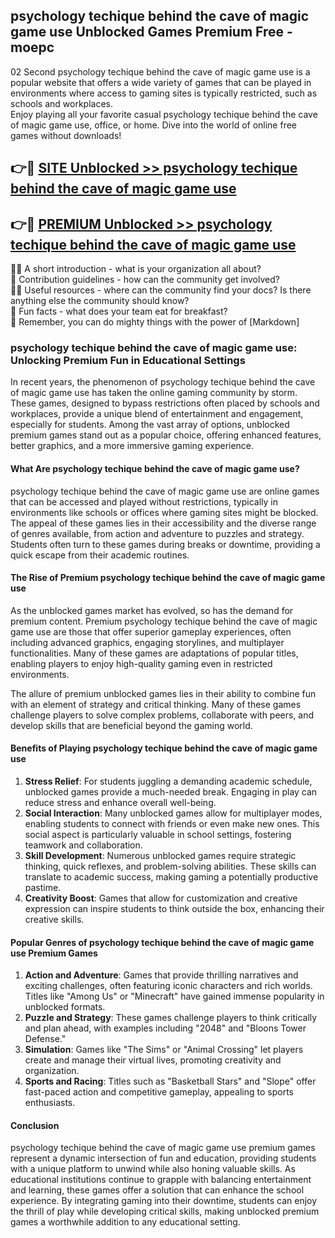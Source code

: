 ## psychology techique behind the cave of magic game use Unblocked Games Premium Free - moepc

02 Second psychology techique behind the cave of magic game use is a popular website that offers a wide variety of games that can be played in environments where access to gaming sites is typically restricted, such as schools and workplaces.  
Enjoy playing all your favorite casual psychology techique behind the cave of magic game use, office, or home. Dive into the world of online free games without downloads!

## 👉🔴 [SITE Unblocked >> psychology techique behind the cave of magic game use](http://freeplayer.one?title=psychology_techique_behind_the_cave_of_magic_game_use&ref=13D)

## 👉🔴 [PREMIUM Unblocked >> psychology techique behind the cave of magic game use](http://freeplayer.one?title=psychology_techique_behind_the_cave_of_magic_game_use&ref=13D)

🙋‍♀️ A short introduction - what is your organization all about?  
🌈 Contribution guidelines - how can the community get involved?  
👩‍💻 Useful resources - where can the community find your docs? Is there anything else the community should know?  
🍿 Fun facts - what does your team eat for breakfast?  
🧙 Remember, you can do mighty things with the power of [Markdown]

### psychology techique behind the cave of magic game use: Unlocking Premium Fun in Educational Settings

In recent years, the phenomenon of psychology techique behind the cave of magic game use has taken the online gaming community by storm. These games, designed to bypass restrictions often placed by schools and workplaces, provide a unique blend of entertainment and engagement, especially for students. Among the vast array of options, unblocked premium games stand out as a popular choice, offering enhanced features, better graphics, and a more immersive gaming experience.

#### What Are psychology techique behind the cave of magic game use?

psychology techique behind the cave of magic game use are online games that can be accessed and played without restrictions, typically in environments like schools or offices where gaming sites might be blocked. The appeal of these games lies in their accessibility and the diverse range of genres available, from action and adventure to puzzles and strategy. Students often turn to these games during breaks or downtime, providing a quick escape from their academic routines.

#### The Rise of Premium psychology techique behind the cave of magic game use

As the unblocked games market has evolved, so has the demand for premium content. Premium psychology techique behind the cave of magic game use are those that offer superior gameplay experiences, often including advanced graphics, engaging storylines, and multiplayer functionalities. Many of these games are adaptations of popular titles, enabling players to enjoy high-quality gaming even in restricted environments.

The allure of premium unblocked games lies in their ability to combine fun with an element of strategy and critical thinking. Many of these games challenge players to solve complex problems, collaborate with peers, and develop skills that are beneficial beyond the gaming world.

#### Benefits of Playing psychology techique behind the cave of magic game use

1.  **Stress Relief**: For students juggling a demanding academic schedule, unblocked games provide a much-needed break. Engaging in play can reduce stress and enhance overall well-being.
2.  **Social Interaction**: Many unblocked games allow for multiplayer modes, enabling students to connect with friends or even make new ones. This social aspect is particularly valuable in school settings, fostering teamwork and collaboration.
3.  **Skill Development**: Numerous unblocked games require strategic thinking, quick reflexes, and problem-solving abilities. These skills can translate to academic success, making gaming a potentially productive pastime.
4.  **Creativity Boost**: Games that allow for customization and creative expression can inspire students to think outside the box, enhancing their creative skills.

#### Popular Genres of psychology techique behind the cave of magic game use Premium Games

1.  **Action and Adventure**: Games that provide thrilling narratives and exciting challenges, often featuring iconic characters and rich worlds. Titles like "Among Us" or "Minecraft" have gained immense popularity in unblocked formats.
2.  **Puzzle and Strategy**: These games challenge players to think critically and plan ahead, with examples including "2048" and "Bloons Tower Defense."
3.  **Simulation**: Games like "The Sims" or "Animal Crossing" let players create and manage their virtual lives, promoting creativity and organization.
4.  **Sports and Racing**: Titles such as "Basketball Stars" and "Slope" offer fast-paced action and competitive gameplay, appealing to sports enthusiasts.

#### Conclusion

psychology techique behind the cave of magic game use premium games represent a dynamic intersection of fun and education, providing students with a unique platform to unwind while also honing valuable skills. As educational institutions continue to grapple with balancing entertainment and learning, these games offer a solution that can enhance the school experience. By integrating gaming into their downtime, students can enjoy the thrill of play while developing critical skills, making unblocked premium games a worthwhile addition to any educational setting.